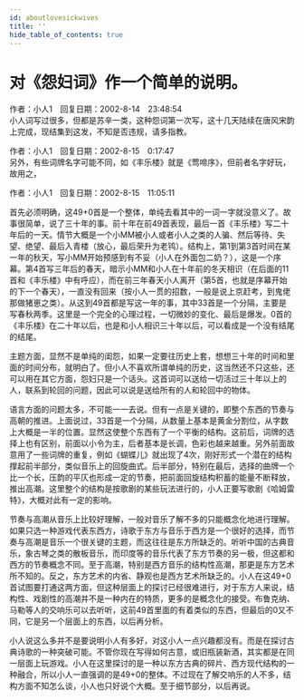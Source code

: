 ```yaml
---
id: aboutlovesickwives
title: ''
hide_table_of_contents: true
---
```


# 对《怨妇词》作一个简单的说明。

作者：小人1　回复日期：2002-8-14　23:48:54 <br/>
小人词写过很多，但都是苏辛一类，这种怨词第一次写，这十几天陆续在唐风宋韵上完成，现结集到这发，不知是否违规，请多指教。 


作者：小人1　回复日期：2002-8-15　0:17:47 <br/>
另外，有些词牌名字可能不同，如《丰乐楼》就是《莺啼序》，但前者名字好玩，故用之，


作者：小人1　回复日期：2002-8-15　11:05:11 

首先必须明确，这49+0首是一个整体，单纯去看其中的一词一字就没意义了。故事很简单，说了三十年的事。前十年在前49首表现，最后一首《丰乐楼》写二十年后的一天。情节大概是一个小MM被小人或者小人之类的人骗、然后等待、失望、绝望、最后入青楼（放心，最后荣升为老鸨）。结构上，第1到第3首时间在某一年的秋天，写小MM开始预感到有不妥（小人在外面包二奶？），这是一个序幕。第4首写三年后的春天，暗示小MM和小人在十年前的冬天相识（在后面的11首和《丰乐楼》中有呼应），而在前三年春天小人离开（第5首，也就是序幕开始的下一个春天），一直没有回来（按小人一贯的招数，一般是说上京赶考，到鬼佬那做猪崽之类）。从这到49首都是写这一年的事，其中33首是一个分隔，主要是写春秋两季。这里是一个完全的心理过程，一切微妙的变化、最后是爆发。0首的《丰乐楼》在二十年以后，也是和小人相识三十年以后，可以看成是一个没有结尾的结尾。

主题方面，显然不是单纯的闺怨，如果一定要往历史上套，想想三十年的时间和里面的时间分布，就明白了。但小人不喜欢所谓单纯的历史，这当然还不只这些，还可以用在其它方面，怨妇只是一个话头。这首词可以送给一切活过三十年以上的人，联系到轮回的问题，因此可以说是送给所有的人和轮回中的物体。

语言方面的问题太多，不可能一一去说。但有一点是关键的，即整个东西的节奏与高朝的推进。上面说过，33首是一个分隔，从数量上基本是黄金分割位，从字数上大概是一半的位置。显然这使整个东西有了一个平衡的结构。这前后，词牌的选择上也有区别，前面以小令为主，后者基本是长调，色彩也越来越重。另外前面故意用了一些词牌的重复，例如《蝴蝶儿》就出现了4次，刚好形式一个潜在的结构撑起前半部分，类似音乐上的回旋曲式。后半部分，特别在最后，选择的曲牌一个比一个长，压韵的平仄也形成一定的节奏，把前面回旋结构积蓄的能量不断释放，推出高潮。这里整个的结构是按歌剧的某些玩法进行的，小人正要写歌剧《哈姆雷特》，大概对此有一定的影响。

节奏与高潮从音乐上比较好理解，一般对音乐了解不多的只能概念化地进行理解。如果只选一种游戏代表东西方，诗歌于东方与音乐于西方是一个很好的选择，而节奏与高潮是音乐一个很关键的主题，而这往往是东方所缺乏的。听听中国的古典音乐，象古琴之类的散板音乐，而印度等的音乐代表了东方节奏的另一极，但这都和西方的节奏概念不同。至于高潮，特别是西方音乐的结构性高潮，那更是东方艺术所不知的。反之，东方艺术的内省、静观也是西方艺术所缺乏的。小人在这49+0首试图要打通这两方面，但这种层面上的探讨已经很难进行，对于东方人来说，结构性、戏剧性的高潮并不是一种内在的特质，更多的是概念化的接受。布鲁克纳、马勒等人的交响乐可以去听听，这前49首里面的有着类似的东西，但最后的0又不同，它是另一个层面上的东西，以后再分析。

小人说这么多并不是要说明小人有多好，对这小人一点兴趣都没有。而是在探讨古典诗歌的一种突破可能。不管你现在写得如何古意，或旧瓶装新酒，其实都是在同一层面上玩游戏。小人在这里探讨的是一种以东方古典的碎片、西方现代结构的一种融合，所以小人一直强调的是49+0的整体。不过现在了解交响乐的人不多，结构方面不知怎么谈，小人也只好说个大概。至于细节部分，以后再说。